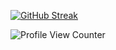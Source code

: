 <!--
**purpledev1337/purpledev1337** is a ✨ _special_ ✨ repository because its `README.md` (this file) appears on your GitHub profile.

Here are some ideas to get you started:

- 🔭 I’m currently working on ...
- 🌱 I’m currently learning ...
- 👯 I’m looking to collaborate on ...
- 🤔 I’m looking for help with ...
- 💬 Ask me about ...
- 📫 How to reach me: ...
- 😄 Pronouns: ...
- ⚡ Fun fact: ...
-->

[![GitHub Streak](https://streak-stats.demolab.com?user=purpledev1337&theme=vue-dark&border_radius=20&date_format=j%20M%5B%20Y%5D&exclude_days=Sun%2CSat&card_width=600)](https://git.io/streak-stats)

![Profile View Counter](https://komarev.com/ghpvc/?username=purpledev1337)
